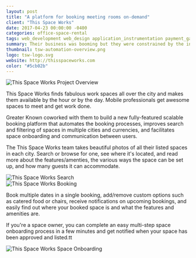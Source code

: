 ```yaml
---
layout: post
title: "A platform for booking meeting rooms on-demand"
client: "This Space Works"
date: 2017-04-23 00:00:00 -0400
categories: office-space-rental
tags: web_development web_design application_instrumentation payment_gateway_integration application_architecture infrastructure seo
summary: Their business was booming but they were constrained by the inherent manual processes of their MVP. Greater Known coworked with them to build a new fully-featured scalable booking platform that automates the booking processes, improves search and filtering of spaces in multiple cities and currencies, and facilitates space onboarding and communication between users.
thumbnail: tsw-automation-overview.png
logo: tsw-logo.svg
website: http://thisspaceworks.com
color: "#5cb02b"
---
```


<article>
  <section class="mdc-layout-grid post-section" style="--mdc-layout-grid-margin: 16px 16px 0 16px">
    <div class="mdc-layout-grid__cell mdc-layout-grid__cell--span-2 mdc-layout-grid__cell--span-0-phone">
    </div>
    <div class="mdc-layout-grid__cell mdc-layout-grid__cell--span-4 mdc-layout-grid__cell--span-4-phone  mdc-layout-grid__cell--align-bottom">
      <img alt="This Space Works Project Overview" src="{{ site.url }}/assets/img/tsw-automation-overview.png" />
    </div>
    <div class="mdc-layout-grid__cell mdc-layout-grid__cell--span-4 mdc-layout-grid__cell--span-4-phone">
      <p>This Space Works finds fabulous work spaces all over the city and makes them available by the hour or by the day. Mobile professionals get awesome spaces to meet and get work done.</p>
    </div>
  </section>
  <section class="mdc-layout-grid post-section">
    <div class="mdc-layout-grid__cell mdc-layout-grid__cell--span-2 mdc-layout-grid__cell--span-0-phone">
    </div>
    <div class="mdc-layout-grid__cell mdc-layout-grid__cell--span-8 mdc-layout-grid__cell--span-4-phone">
      <p>Greater Known coworked with them to build a new fully-featured scalable booking platform that automates the booking processes, improves search and filtering of spaces in multiple cities and currencies, and facilitates space onboarding and communication between users.</p>
    </div>
    <div class="mdc-layout-grid__cell mdc-layout-grid__cell--span-2 mdc-layout-grid__cell--span-0-phone">
    </div>
    <div class="mdc-layout-grid__cell mdc-layout-grid__cell--span-2 mdc-layout-grid__cell--span-0-phone">
    </div>
    <div class="mdc-layout-grid__cell mdc-layout-grid__cell--span-4 mdc-layout-grid__cell--span-4-phone">
      <p>The This Space Works team takes beautiful photos of all their listed spaces in each city. Search or browse for one, see where it's located, and read more about the features/amenties, the various ways the space can be set up, and how many guests it can accommodate.</p>
    </div>
    <div class="mdc-layout-grid__cell mdc-layout-grid__cell--span-4 mdc-layout-grid__cell--span-4-phone">
      <img alt="This Space Works Search" src="{{ site.url }}/assets/img/tsw-automation-flow-search.gif" />
    </div>
    <div class="mdc-layout-grid__cell mdc-layout-grid__cell--span-2 mdc-layout-grid__cell--span-0-phone">
    </div>
  </section>
  <section class="mdc-layout-grid post-section">
    <div class="mdc-layout-grid__cell mdc-layout-grid__cell--span-2 mdc-layout-grid__cell--span-0-phone">
    </div>
    <div class="mdc-layout-grid__cell mdc-layout-grid__cell--span-3 mdc-layout-grid__cell--span-4-phone">
      <img alt="This Space Works Booking" src="{{ site.url }}/assets/img/tsw-automation-flow-booking.gif" />
    </div>
    <div class="mdc-layout-grid__cell mdc-layout-grid__cell--span-5 mdc-layout-grid__cell--span-4-phone">
      <p>Book multiple dates in a single booking, add/remove custom options such as catered food or chairs, receive notifications on upcoming bookings, and easily find out where your booked space is and what the features and amenities are.</p>
    </div>
  </section>
  <section class="mdc-layout-grid post-section">
    <div class="mdc-layout-grid__cell mdc-layout-grid__cell--span-2 mdc-layout-grid__cell--span-0-phone">
    </div>
    <div class="mdc-layout-grid__cell mdc-layout-grid__cell--span-4 mdc-layout-grid__cell--span-4-phone">
      <p>If you're a space owner, you can complete an easy multi-step space onboarding process in a few minutes and get notified when your space has been approved and listed.tt</p>
    </div>
    <div class="mdc-layout-grid__cell mdc-layout-grid__cell--span-4 mdc-layout-grid__cell--span-4-phone">
      <img alt="This Space Works Space Onboarding" src="{{ site.url }}/assets/img/tsw-automation-flow-space_onboard.gif" />
    </div>
  </section>
  <section class="mdc-layout-grid post-section" style="display: none;">
    <div class="mdc-layout-grid__cell mdc-layout-grid__cell--span-2 mdc-layout-grid__cell--span-0-phone">
    </div>
    <div class="mdc-layout-grid__cell mdc-layout-grid__cell--span-8 mdc-layout-grid__cell--span-4-phone">
      <blockquote>
        <p>My money's in that office, right? If she start giving me some bullshit about it ain't there, and we got to go someplace else and get it, I'm gonna shoot you in the head then and there.</p>
        <footer>Lise Snelgrove, Founder</footer>
      </blockquote>
    </div>
  </section>
</article>
